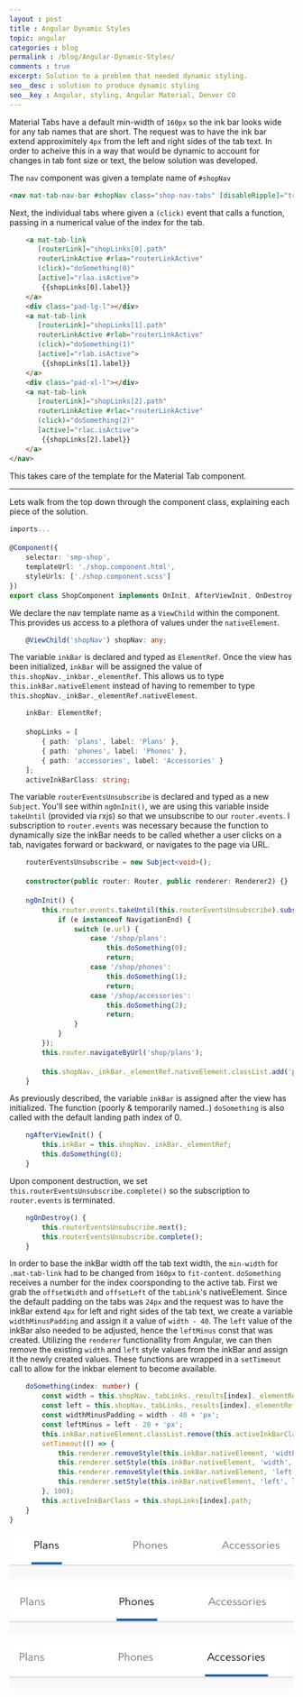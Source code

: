 ```yaml
---
layout : post
title : Angular Dynamic Styles
topic: angular
categories : blog
permalink : /blog/Angular-Dynamic-Styles/
comments : true
excerpt: Solution to a problem that needed dynamic styling.
seo__desc : solution to produce dynamic styling
seo__key : Angular, styling, Angular Material, Denver CO
---
```


Material Tabs have a default min-width of `160px` so the ink bar looks wide for any tab names that are short. The request was to have the ink bar extend approximitely `4px` from the left and right sides of the tab text. In order to acheive this in a way that would be dynamic to account for changes in tab font size or text, the below solution was developed. 

The `nav` component was given a template name of `#shopNav`
```html
<nav mat-tab-nav-bar #shopNav class="shop-nav-tabs" [disableRipple]="true" [backgroundColor]="'white'">
```

Next, the individual tabs where given a `(click)` event that calls a function, passing in a numerical value of the index for the tab.
```html
    <a mat-tab-link
       [routerLink]="shopLinks[0].path"
       routerLinkActive #rlaa="routerLinkActive"
       (click)="doSomething(0)"
       [active]="rlaa.isActive">
        {{shopLinks[0].label}}
    </a>
    <div class="pad-lg-l"></div>
    <a mat-tab-link
       [routerLink]="shopLinks[1].path"
       routerLinkActive #rlab="routerLinkActive"
       (click)="doSomething(1)"
       [active]="rlab.isActive">
        {{shopLinks[1].label}}
    </a>
    <div class="pad-xl-l"></div>
    <a mat-tab-link
       [routerLink]="shopLinks[2].path"
       routerLinkActive #rlac="routerLinkActive"
       (click)="doSomething(2)"
       [active]="rlac.isActive">
        {{shopLinks[2].label}}
    </a>
</nav>
```

This takes care of the template for the Material Tab component. 

---

Lets walk from the top down through the component class, explaining each piece of the solution.
```Typescript
imports...

@Component({
    selector: 'smp-shop',
    templateUrl: './shop.component.html',
    styleUrls: ['./shop.component.scss']
})
export class ShopComponent implements OnInit, AfterViewInit, OnDestroy {
```
We declare the nav template name as a `ViewChild` within the component. This provides us access to a plethora of values under the `nativeElement`. 
```Typescript
    @ViewChild('shopNav') shopNav: any;
```
The variable `inkBar` is declared and typed as `ElementRef`. Once the view has been initialized, `inkBar` will be assigned the value of `this.shopNav._inkbar._elementRef`. This allows us to type `this.inkBar.nativeElement` instead of having to remember to type `this.shopNav._inkBar._elementRef.nativeElement`.
```Typescript
    inkBar: ElementRef;

    shopLinks = [
        { path: 'plans', label: 'Plans' },
        { path: 'phones', label: 'Phones' },
        { path: 'accessories', label: 'Accessories' }
    ];
    activeInkBarClass: string;
```
The variable `routerEventsUnsubscribe` is declared and typed as a new `Subject`. You'll see within `ngOnInit()`, we are using this variable inside `takeUntil` (provided via rxjs) so that we unsubscribe to our `router.events`. I subscription to `router.events` was necessary because the function to dynamically size the inkBar needs to be called whether a user clicks on a tab, navigates forward or backward, or navigates to the page via URL.
```Typescript
    routerEventsUnsubscribe = new Subject<void>();

    constructor(public router: Router, public renderer: Renderer2) {}

    ngOnInit() {
        this.router.events.takeUntil(this.routerEventsUnsubscribe).subscribe((e: Event) => {
            if (e instanceof NavigationEnd) {
                switch (e.url) {
                    case '/shop/plans':
                        this.doSomething(0);
                        return;
                    case '/shop/phones':
                        this.doSomething(1);
                        return;
                    case '/shop/accessories':
                        this.doSomething(2);
                        return;
                }
            }
        });
        this.router.navigateByUrl('shop/plans');

        this.shopNav._inkBar._elementRef.nativeElement.classList.add('plans');
    }
```
As previously described, the variable `inkBar` is assigned after the view has initialized. The function (poorly & temporarily named..) `doSomething` is also called with the default landing path index of 0. 
```Typescript
    ngAfterViewInit() {
        this.inkBar = this.shopNav._inkBar._elementRef;
        this.doSomething(0);
    }
```
Upon component destruction, we set `this.routerEventsUnsubscribe.complete()` so the subscription to `router.events` is terminated.
```Typescript
    ngOnDestroy() {
        this.routerEventsUnsubscribe.next();
        this.routerEventsUnsubscribe.complete();
    }
```
In order to base the inkBar width off the tab text width, the `min-width` for `.mat-tab-link` had to be changed from `160px` to `fit-content`. `doSomething` receives a number for the index coorsponding to the active tab. First we grab the `offsetWidth` and `offsetLeft` of the `tabLink`'s nativeElement. 
Since the default padding on the tabs was `24px` and the request was to have the inkBar extend `4px` for left and right sides of the tab text, we create a variable `widthMinusPadding` and assign it a value of `width - 40`. The `left` value of the inkBar also needed to be adjusted, hence the `leftMinus` const that was created. Utilizing the `renderer` functionallity from Angular, we can then remove the existing `width` and `left` style values from the inkBar and assign it the newly created values. These functions are wrapped in a `setTimeout` call to allow for the inkbar element to become available.
```Typescript
    doSomething(index: number) {
        const width = this.shopNav._tabLinks._results[index]._elementRef.nativeElement.offsetWidth;
        const left = this.shopNav._tabLinks._results[index]._elementRef.nativeElement.offsetLeft;
        const widthMinusPadding = width - 40 + 'px';
        const leftMinus = left - 20 + 'px';
        this.inkBar.nativeElement.classList.remove(this.activeInkBarClass);
        setTimeout(() => {
            this.renderer.removeStyle(this.inkBar.nativeElement, 'width');
            this.renderer.setStyle(this.inkBar.nativeElement, 'width', widthMinusPadding);
            this.renderer.removeStyle(this.inkBar.nativeElement, 'left');
            this.renderer.setStyle(this.inkBar.nativeElement, 'left', leftMinus);
        }, 100);
        this.activeInkBarClass = this.shopLinks[index].path;
    }
}
```

![](assets/images/0D1DE51C95067099AA773EFD740EE10D.jpg)

![](assets/images/CD1C8F4D7EC48D11AF9B7D00C61C7472.jpg)

![](assets/images/CA50A1A0F7162AFA5238174AFB3236B2.jpg)

